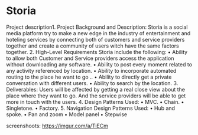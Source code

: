 Storia
=============


Project description1. Project Background and Description:
Storia is a social media platform try to make a new edge in the industry of entertainment and hoteling services by connecting both of customers and service providers together and create a community of users witch have the same factors together. 
2. High-Level Requirements 
Storia include the following: 
• Ability to allow both Customer and Service providers access the application without downloading any software. 
• Ability to post every moment related to any activity referenced by location.
• Ability to incorporate automated routing to the place he want to go ..
• Ability to directly get a private conversation with different users. 
• Ability to search by the location. 
3. Deliverables:
Users will be affected by getting a real close view about the place where they want to go. 
And the service providers will be able to get more in touch with the users. 
4. Design Patterns Used: 
• MVC. 
• Chain.
• Singletone. 
• Factory. 
5. Navigation Design Patterns Used: •
Hub and spoke. • Pan and zoom • Model panel • Stepwise

screenshoots:  https://imgur.com/a/TiECm
